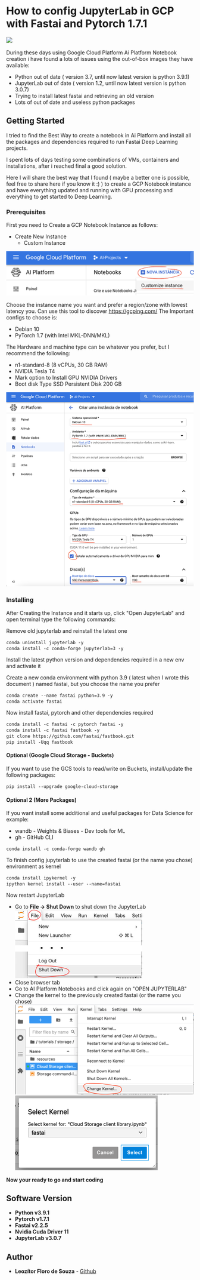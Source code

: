 # How to config JupyterLab in GCP with Fastai and Pytorch 1.7.1
[![](https://img.shields.io/badge/version-1.0.0-green.svg)](https://semver.org)

During these days using Google Cloud Platform Ai Platform Notebook creation i have found a lots of issues using the 
out-of-box images they have available:
* Python out of date ( version 3.7, until now latest version is python 3.9.1)
* JupyterLab out of date ( version 1.2, until now latest version is python 3.0.7) 
* Trying to install latest fastai and retrieving an old version
* Lots of out of date and useless python packages


## Getting Started

I tried to find the Best Way to create a notebook in Ai Platform and install all the packages and dependencies
required to run Fastai Deep Learning projects.

I spent lots of days testing some combinations of VMs, containers and installations, 
after i reached final a good solution.

Here I will share the best way that I found ( maybe a better one is possible, feel free to share here if you know it :) )
to create a GCP Notebook instance and have everything updated and running with GPU processing and everything to get started
to Deep Learning.

### Prerequisites

First you need to Create a GCP Notebook Instance as follows:

* Create New Instance
    * Custom Instance
      
![Create New Instance](images/1.jpg)

Choose the instance name you want and prefer a region/zone with lowest latency you. 
Can use this tool to discover https://gcping.com/
The Important configs to choose is:
* Debian 10
* PyTorch 1.7 (with Intel MKL-DNN/MKL)

The Hardware and machine type can be whatever you prefer, but I recommend the following:
* n1-standard-8 (8 vCPUs, 30 GB RAM)
* NVIDIA Tesla T4
* Mark option to Install GPU NVIDIA Drivers
* Boot disk Type SSD Persistent Disk 200 GB


![Instance Configs](images/2.jpg)


### Installing


After Creating the Instance and it starts up, click "Open JupyterLab" and open terminal
type the following commands: 

Remove old jupyterlab and reinstall the latest one
```
conda uninstall jupyterlab -y
conda install -c conda-forge jupyterlab=3 -y
```
Install the latest python version and dependencies required in a new env and activate it

Create a new conda environment with python 3.9 ( latest when I wrote this document ) named fastai,
but you choose the name you prefer
```
conda create --name fastai python=3.9 -y
conda activate fastai
```
Now install fastai, pytorch and other dependencies required
```
conda install -c fastai -c pytorch fastai -y
conda install -c fastai fastbook -y
git clone https://github.com/fastai/fastbook.git
pip install -Uqq fastbook
```
#### Optional (Google Cloud Storage - Buckets)
If you want to use the GCS tools to read/write on Buckets,  install/update the following packages:
```
pip install --upgrade google-cloud-storage
```
#### Optional 2 (More Packages)
If you want install some additional and useful packages for Data Science for example:
* wandb - Weights & Biases - Dev tools for ML
* gh -  GitHub CLI
```
conda install -c conda-forge wandb gh
```

To finish config  jupyterlab to use the created fastai (or the name you chose) environment as kernel
```
conda install ipykernel -y
ipython kernel install --user --name=fastai
```
Now restart JupyterLab
* Go to **File -> Shut Down**  to shut down the JupyterLab
  ![Instance Configs](images/3.jpg)
* Close browser tab
* Go to AI Platform Notebooks and click again on "OPEN JUPYTERLAB"
* Change the kernel to the previously created fastai (or the name you chose)![Instance Configs](images/4.jpg)
  ![Instance Configs](images/5.jpg)

**Now your ready to go and start coding**
<!-- 
## Deployment

Add additional notes about how to deploy this on a live system

## Contributing

Please read [CONTRIBUTING.md](https://gist.github.com/PurpleBooth/b24679402957c63ec426) for details on our code of conduct, and the process for submitting pull requests to us.

## Versioning

We use [SemVer](http://semver.org/) for versioning. For the versions available, see the [tags on this repository](https://github.com/your/project/tags). 
-->
## Software Version
* **Python v3.9.1**
* **Pytorch v1.7.1**
* **Fastai v2.2.5**
* **Nvidia Cuda Driver 11**
* **JupyterLab v3.0.7** 
## Author

* **Leozítor Floro de Souza** - [Github](https://github.com/leozitor)



